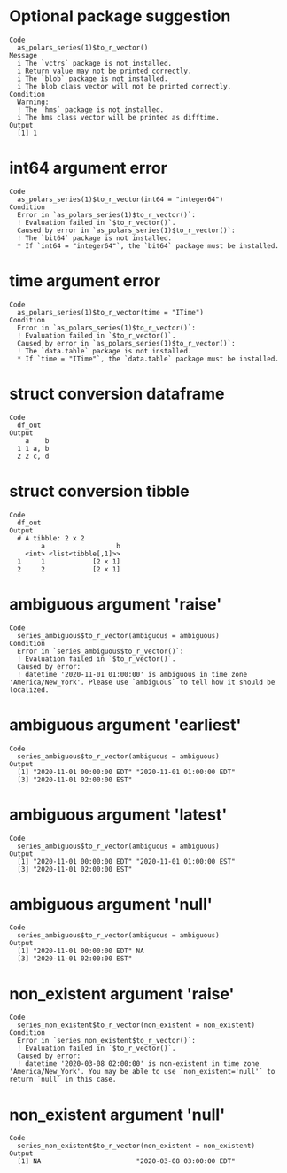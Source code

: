 # Optional package suggestion

    Code
      as_polars_series(1)$to_r_vector()
    Message
      i The `vctrs` package is not installed.
      i Return value may not be printed correctly.
      i The `blob` package is not installed.
      i The blob class vector will not be printed correctly.
    Condition
      Warning:
      ! The `hms` package is not installed.
      i The hms class vector will be printed as difftime.
    Output
      [1] 1

# int64 argument error

    Code
      as_polars_series(1)$to_r_vector(int64 = "integer64")
    Condition
      Error in `as_polars_series(1)$to_r_vector()`:
      ! Evaluation failed in `$to_r_vector()`.
      Caused by error in `as_polars_series(1)$to_r_vector()`:
      ! The `bit64` package is not installed.
      * If `int64 = "integer64"`, the `bit64` package must be installed.

# time argument error

    Code
      as_polars_series(1)$to_r_vector(time = "ITime")
    Condition
      Error in `as_polars_series(1)$to_r_vector()`:
      ! Evaluation failed in `$to_r_vector()`.
      Caused by error in `as_polars_series(1)$to_r_vector()`:
      ! The `data.table` package is not installed.
      * If `time = "ITime"`, the `data.table` package must be installed.

# struct conversion dataframe

    Code
      df_out
    Output
        a    b
      1 1 a, b
      2 2 c, d

# struct conversion tibble

    Code
      df_out
    Output
      # A tibble: 2 x 2
            a                  b
        <int> <list<tibble[,1]>>
      1     1            [2 x 1]
      2     2            [2 x 1]

# ambiguous argument 'raise'

    Code
      series_ambiguous$to_r_vector(ambiguous = ambiguous)
    Condition
      Error in `series_ambiguous$to_r_vector()`:
      ! Evaluation failed in `$to_r_vector()`.
      Caused by error:
      ! datetime '2020-11-01 01:00:00' is ambiguous in time zone 'America/New_York'. Please use `ambiguous` to tell how it should be localized.

# ambiguous argument 'earliest'

    Code
      series_ambiguous$to_r_vector(ambiguous = ambiguous)
    Output
      [1] "2020-11-01 00:00:00 EDT" "2020-11-01 01:00:00 EDT"
      [3] "2020-11-01 02:00:00 EST"

# ambiguous argument 'latest'

    Code
      series_ambiguous$to_r_vector(ambiguous = ambiguous)
    Output
      [1] "2020-11-01 00:00:00 EDT" "2020-11-01 01:00:00 EST"
      [3] "2020-11-01 02:00:00 EST"

# ambiguous argument 'null'

    Code
      series_ambiguous$to_r_vector(ambiguous = ambiguous)
    Output
      [1] "2020-11-01 00:00:00 EDT" NA                       
      [3] "2020-11-01 02:00:00 EST"

# non_existent argument 'raise'

    Code
      series_non_existent$to_r_vector(non_existent = non_existent)
    Condition
      Error in `series_non_existent$to_r_vector()`:
      ! Evaluation failed in `$to_r_vector()`.
      Caused by error:
      ! datetime '2020-03-08 02:00:00' is non-existent in time zone 'America/New_York'. You may be able to use `non_existent='null'` to return `null` in this case.

# non_existent argument 'null'

    Code
      series_non_existent$to_r_vector(non_existent = non_existent)
    Output
      [1] NA                        "2020-03-08 03:00:00 EDT"

